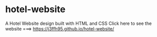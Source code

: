 # hotel-website
A Hotel Website design built with HTML and CSS
 Click here to see the website ===> https://j3ffh95.github.io/hotel-website/
 
